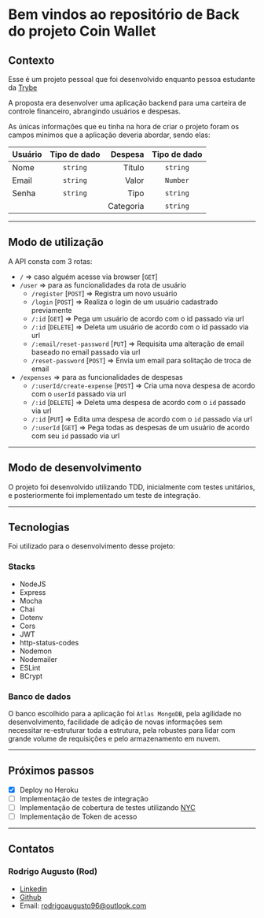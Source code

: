 # Bem vindos ao repositório de Back do projeto Coin Wallet

## Contexto

Esse é um projeto pessoal que foi desenvolvido enquanto pessoa estudante da [Trybe](https://www.betrybe.com/)

A proposta era desenvolver uma aplicação backend para uma carteira de controle financeiro, abrangindo usuários e despesas.

As únicas informações que eu tinha na hora de criar o projeto foram os campos minimos que a aplicação deveria abordar, sendo elas:


| Usuário     |  Tipo de dado | Despesa       | Tipo de dado
| :---------- |  :----------: | ------------: | :-----:
| Nome        | `string`      | Título        | `string`
| Email       | `string`      | Valor         | `Number`
| Senha       | `string`      | Tipo          | `string`
|             |               | Categoria     | `string`

---

## Modo de utilização

A API consta com 3 rotas:
- `/` => caso alguém acesse via browser [`GET`]
- `/user` => para as funcionalidades da rota de usuário
  -  `/register` [`POST`] => Registra um novo usuário
  -  `/login` [`POST`] => Realiza o login de um usuário cadastrado previamente
  -  `/:id` [`GET`] => Pega um usuário de acordo com o id passado via url
  -  `/:id` [`DELETE`] => Deleta um usuário de acordo com o id passado via url
  -  `/:email/reset-password` [`PUT`] => Requisita uma alteração de email baseado no email passado via url
  -  `/reset-password` [`POST`] => Envia um email para solitação de troca de email
-  `/expenses` => para as funcionalidades de despesas
   -  `/:userId/create-expense` [`POST`] => Cria uma nova despesa de acordo com o `userId` passado via url
   -  `/:id` [`DELETE`] => Deleta uma despesa de acordo com o `id` passado via url
   -  `/:id` [`PUT`] => Edita uma despesa de acordo com o `id` passado via url
   -  `/:userId` [`GET`] => Pega todas as despesas de um usuário de acordo com seu `id` passado via url
---

## Modo de desenvolvimento

O projeto foi desenvolvido utilizando TDD, inicialmente com testes unitários, e posteriormente foi implementado um teste de integração.

---

## Tecnologias

Foi utilizado para o desenvolvimento desse projeto:

### Stacks

- NodeJS
- Express
- Mocha
- Chai
- Dotenv
- Cors
- JWT
- http-status-codes
- Nodemon
- Nodemailer
- ESLint
- BCrypt

### Banco de dados

O banco escolhido para a aplicação foi `Atlas MongoDB`, pela agilidade no desenvolvimento, facilidade de adição de novas informações sem necessitar re-estruturar toda a estrutura, pela robustes para lidar com grande volume de requisições e pelo armazenamento em nuvem.

---

## Próximos passos

- [x] Deploy no Heroku
- [ ] Implementação de testes de integração
- [ ] Implementação de cobertura de testes utilizando [NYC](https://www.npmjs.com/package/nyc)
- [ ] Implementação de Token de acesso

---

## Contatos

### Rodrigo Augusto (Rod)

- [Linkedin](https://www.linkedin.com/in/roh-augusto96/)
- [Github](https://github.com/raugusto96)
- Email: rodrigoaugusto96@outlook.com
